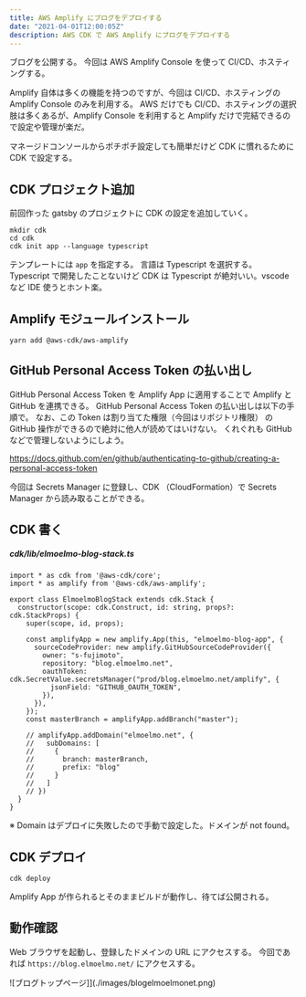 ```yaml
---
title: AWS Amplify にブログをデプロイする
date: "2021-04-01T12:00:05Z"
description: AWS CDK で AWS Amplify にブログをデプロイする
---
```


ブログを公開する。
今回は AWS Amplify Console を使って CI/CD、ホスティングする。

Amplify 自体は多くの機能を持つのですが、今回は CI/CD、ホスティングの Amplify Console のみを利用する。
AWS だけでも CI/CD、ホスティングの選択肢は多くあるが、Amplify Console を利用すると Amplify だけで完結できるので設定や管理が楽だ。

マネージドコンソールからポチポチ設定しても簡単だけど CDK に慣れるために CDK で設定する。

## CDK プロジェクト追加

前回作った gatsby のプロジェクトに CDK の設定を追加していく。

```
mkdir cdk
cd cdk
cdk init app --language typescript
```

テンプレートには `app` を指定する。
言語は Typescript を選択する。 Typescript で開発したことないけど CDK は Typescript が絶対いい。vscode など IDE 使うとホント楽。

## Amplify モジュールインストール

```
yarn add @aws-cdk/aws-amplify
```

## GitHub Personal Access Token の払い出し

GitHub Personal Access Token を Amplify App に適用することで Amplify と GitHub を連携できる。
GitHub Personal Access Token の払い出しは以下の手順で。
なお、この Token は割り当てた権限（今回はリポジトリ権限） の GitHub 操作ができるので絶対に他人が読めてはいけない。
くれぐれも GitHub などで管理しないようにしよう。

https://docs.github.com/en/github/authenticating-to-github/creating-a-personal-access-token

今回は Secrets Manager に登録し、CDK （CloudFormation）で Secrets Manager から読み取ることができる。

## CDK 書く

##### cdk/lib/elmoelmo-blog-stack.ts

```
import * as cdk from '@aws-cdk/core';
import * as amplify from '@aws-cdk/aws-amplify';

export class ElmoelmoBlogStack extends cdk.Stack {
  constructor(scope: cdk.Construct, id: string, props?: cdk.StackProps) {
    super(scope, id, props);

    const amplifyApp = new amplify.App(this, "elmoelmo-blog-app", {
      sourceCodeProvider: new amplify.GitHubSourceCodeProvider({
        owner: "s-fujimoto",
        repository: "blog.elmoelmo.net",
        oauthToken: cdk.SecretValue.secretsManager("prod/blog.elmoelmo.net/amplify", {
          jsonField: "GITHUB_OAUTH_TOKEN",
        }),
      }),
    });
    const masterBranch = amplifyApp.addBranch("master");

    // amplifyApp.addDomain("elmoelmo.net", {
    //   subDomains: [
    //     {
    //       branch: masterBranch,
    //       prefix: "blog"
    //     }
    //   ]
    // })
  }
}
```

※ Domain はデプロイに失敗したので手動で設定した。ドメインが not found。

## CDK デプロイ

```
cdk deploy
```

Amplify App が作られるとそのままビルドが動作し、待てば公開される。

## 動作確認

Web ブラウザを起動し、登録したドメインの URL にアクセスする。
今回であれば `https://blog.elmoelmo.net/` にアクセスする。

![ブログトップページ]](./images/blogelmoelmonet.png)
